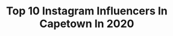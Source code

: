 ---
title: Top 10 Instagram Influencers In Capetown In 2020
description: >-
  Find top Instagram influencers in Capetown in 2020. Most popular hashtags: #southafrica #capetown #westerncape #love.
platform: Instagram
profiles:
  - username: "capetown"
    fullname: >-
      Cape Town
    location: "South Africa"
    followers: 23504
    engagement: 227
    commentsToLikes: 0.010986
    avatar: "https://scontent-ams4-1.cdninstagram.com/v/t51.2885-19/10899211_767889063300558_2143920167_a.jpg?_nc_ht=scontent-ams4-1.cdninstagram.com&_nc_ohc=blhv9dCEM3oAX-5Nmtd&oh=3bbbfe3bb39e14558a583e563dbfc975&oe=5EB0E72A"
    verified: false
    hashtags: "#edenonthebay, #cptmx, #campsbay, #visitsouthafrica"
  - username: "jeffzimbris"
    fullname: >-
      J E F F  Z I M B R I S  🔹
    location: "South Africa"
    followers: 56771
    engagement: 862
    commentsToLikes: 0.042193
    avatar: "https://scontent-ams4-1.cdninstagram.com/v/t51.2885-19/s320x320/70545050_381840729366653_1158595981038583808_n.jpg?_nc_ht=scontent-ams4-1.cdninstagram.com&_nc_ohc=86hGr9pzvqEAX-1EEbR&oh=5e7f1b73c3e3d4f40ac924b10ae0dbe3&oe=5EBA49ED"
    verified: false
    hashtags: "#legsday, #happy, #cliftonbeach, #doglover"
  - username: "audrey_lunda"
    fullname: >-
      MENS STYLE DESTINATION
    location: "South Africa"
    followers: 15879
    engagement: 1433
    commentsToLikes: 0.142327
    avatar: "https://scontent-lhr8-1.cdninstagram.com/v/t51.2885-19/s320x320/91501965_570133540355677_4730653313991704576_n.jpg?_nc_ht=scontent-lhr8-1.cdninstagram.com&_nc_ohc=V9llsNHpAiMAX_UKBd9&oh=c2a554292e480a5e0c7ccd414ede888f&oe=5EB8A646"
    verified: false
    hashtags: "#blackmenwithstyle, #menstylefashion, #casualoutfit, #streetwearfashion"
  - username: "pure.soraya"
    fullname: >-
      sᴏ ʀᴀʏ ᴀ #ʙʟᴏᴡsᴏᴍᴇsᴛᴀʀᴅᴜsᴛ
    location: "South Africa"
    followers: 35198
    engagement: 344
    commentsToLikes: 0.056484
    avatar: "https://scontent-atl3-1.cdninstagram.com/v/t51.2885-19/s320x320/66432885_476015756277482_8263937885514760192_n.jpg?_nc_ht=scontent-atl3-1.cdninstagram.com&_nc_ohc=RXhB0dMMdXcAX-s-MJr&oh=6f24290838779f4c0136d4be1c4ad108&oe=5EB92410"
    verified: false
    hashtags: "#fashionista, #picoftheday, #unapologeticme, #sandyfeet"
  - username: "themarriedwanderers"
    fullname: >-
      Jen & Rudolph
    location: "South Africa"
    followers: 17978
    engagement: 329
    commentsToLikes: 0.078160
    avatar: "https://scontent-lhr8-1.cdninstagram.com/v/t51.2885-19/s320x320/28435675_664052973926884_8154685123074195456_n.jpg?_nc_ht=scontent-lhr8-1.cdninstagram.com&_nc_ohc=obaoU5qLhYsAX-DLzjC&oh=8785fccf35fb17d3af0b34b3b1f31f93&oe=5EB7E27E"
    verified: false
    hashtags: "#positivevibesonly, #paarl, #couplesborntotravel, #familyadventures"
  - username: "amber_brits"
    fullname: >-
      A M B E R. BRITS.
    location: "South Africa"
    followers: 16120
    engagement: 449
    commentsToLikes: 0.087213
    avatar: "https://scontent-ams4-1.cdninstagram.com/v/t51.2885-19/s320x320/89069291_1383083145197301_3092420820132167680_n.jpg?_nc_ht=scontent-ams4-1.cdninstagram.com&_nc_ohc=0VrKzCmXPLQAX9Fb5F9&oh=2faaf5230e7ba192f91e8e9cc714f7be&oe=5EBB52B5"
    verified: false
    hashtags: "#model, #chillin, #epixshoots, #allbodiesaregoodbodies"
  - username: "marcbuckner"
    fullname: >-
      Marc Buckner
    location: "South Africa"
    followers: 72304
    engagement: 435
    commentsToLikes: 0.041790
    avatar: "https://scontent-lht6-1.cdninstagram.com/v/t51.2885-19/s320x320/67586682_1324004934435359_4183182852201906176_n.jpg?_nc_ht=scontent-lht6-1.cdninstagram.com&_nc_ohc=qYuD6UYFuVoAX8kjyKL&oh=813792e2fb057167f1743a1fa8f2e2b9&oe=5EB9DED6"
    verified: true
    hashtags: "#happy, #socialdistancing, #quotes, #blue"
  - username: "kundaimurapa"
    fullname: >-
      Kundai Murapa
    location: "South Africa"
    followers: 16506
    engagement: 227
    commentsToLikes: 0.040157
    avatar: "https://scontent-lhr8-1.cdninstagram.com/v/t51.2885-19/s320x320/91210875_293647208273398_8731127484327657472_n.jpg?_nc_ht=scontent-lhr8-1.cdninstagram.com&_nc_ohc=_Luikmhu05MAX-gW5lc&oh=3e166dfc44bb03700bd4cc76f05a0303&oe=5EBB23B2"
    verified: false
    hashtags: "#tracefit, #isolationstation, #dineanddive, #chikencurry"
  - username: "oliver.sutton"
    fullname: >-
      Oliver Sutton
    location: "South Africa"
    followers: 4318
    engagement: 869
    commentsToLikes: 0.055583
    avatar: "https://scontent-lhr8-1.cdninstagram.com/v/t51.2885-19/s320x320/66710302_2373670349588213_8163591455021989888_n.jpg?_nc_ht=scontent-lhr8-1.cdninstagram.com&_nc_ohc=Vp9Dr20AXfcAX_19L_0&oh=cf4187ffa3a7f0add75a4007a8fd13b5&oe=5EB1DD9F"
    verified: false
    hashtags: "#capetown, #corsica, #yoga, #selflove"
  - username: "capetown.southafrica"
    fullname: >-
      CAPE TOWN 🇿🇦
    location: "South Africa"
    followers: 50237
    engagement: 496
    commentsToLikes: 0.032062
    avatar: "https://scontent-lhr8-1.cdninstagram.com/v/t51.2885-19/s320x320/13731147_1393666713993430_348751496_a.jpg?_nc_ht=scontent-lhr8-1.cdninstagram.com&_nc_ohc=vcqDEG7wUEsAX-bU0aC&oh=6223605964527f2622945e38e87bcbc9&oe=5EBB91C1"
    verified: false
    hashtags: "#weheartsa, #capetowntourism, #meetcapetown, #capetownetc"
---